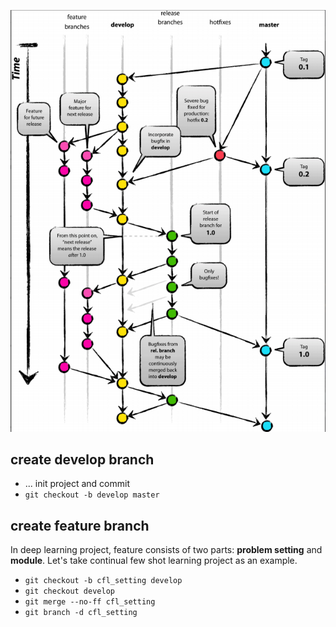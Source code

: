 ![](gitflow示意图.png)
## create develop branch
+ ... init project and commit 
+ `git checkout -b develop master`
## create feature branch
In deep learning project, feature consists of two parts: **problem setting** and **module**. Let's take continual few shot learning project as an example.
+ `git checkout -b cfl_setting develop`
+ `git checkout develop`
+ `git merge --no-ff cfl_setting`
+ `git branch -d cfl_setting`

